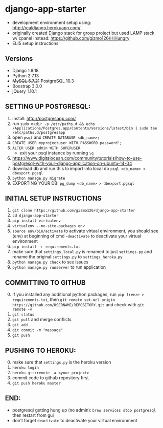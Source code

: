 # django-app-starter
- development environment setup using: http://realdjango.herokuapp.com/
- originally created Django stack for group project but used LAMP stack w/ cpanel instead: https://github.com/gizmo126/HiHungry
- ELI5 setup instructions

## Versions
- Django 1.8.18
- Python 2.7.13
- ~~MySQL 5.7.21~~ PostgreSQL 10.3
- Boostrap 3.0.0
- jQuery 1.10.1

## SETTING UP POSTGRESQL:
1. install: http://postgresapp.com/
2. run `sudo mkdir -p /etc/paths.d && echo /Applications/Postgres.app/Contents/Versions/latest/bin | sudo tee /etc/paths.d/postgresapp`
3. open `psql` and `CREATE DATABASE <db_name>;`
4. `CREATE USER myprojectuser WITH PASSWORD password';`
5. `ALTER USER admin WITH SUPERUSER`
    - exit your psql instance by running `\q`
6. https://www.digitalocean.com/community/tutorials/how-to-use-postgresql-with-your-django-application-on-ubuntu-14-04
7. download db and run this to import into local db `psql <db_name> < dbexport.pgsql`
8. `python manage.py migrate`
9. EXPORTING YOUR DB: `pg_dump <db_name> > dbexport.pgsql`

## INITIAL SETUP INSTRUCTIONS
1. `git clone https://github.com/gizmo126/django-app-starter`
2. `cd django-app-starter`
3. `pip install virtualenv`
4. `virtualenv --no-site-packages env`
5. `source env/bin/activate` to activate virtual environment, you should see (env) at beginning of cmd
      -`deactivate` to deactivate your virtual environment
6. `pip install -r requirements.txt`
7. make sure that `settings_local.py` is renamed to just `settings.py` and rename the original `settings.py` to `settings_heroku.py`
7. `python manage.py check` to see issues
8. `python manage.py runserver` to run application

## COMMITTING TO GITHUB
0. If you installed any additional python packages, run `pip freeze > requirements.txt`,
      then `git remote set-url origin https://github.com/USERNAME/REPOSITORY.git` and check with `git remote -v`
1. `git status`
2. `git pull` and merge conflicts
3. `git add .`
4. `git commit -m "message"`
5. `git push`

## PUSHING TO HEROKU:
0. make sure that `settings.py` is the heroku version
1. `heroku login`
2. `heroku git:remote -a <your project>`
3. commit code to github repository first
4. `git push heroku master`

## END:
- postgresql getting hung up (no admin): `brew services stop postgresql` then restart from gui
- don't forget `deactivate` to deactivate your virtual environment

